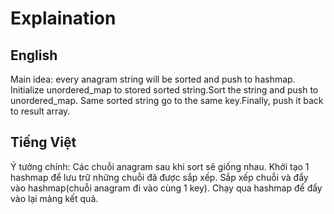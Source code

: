 # Explaination

## English
Main idea: every anagram string will be sorted and push to hashmap.
Initialize unordered_map to stored sorted string.Sort the string and push to unordered_map. Same sorted string go to the same key.Finally, push it back to result array.

## Tiếng Việt
Ý tưởng chính: Các chuỗi anagram sau khi sort sẽ giống nhau.
Khởi tạo 1 hashmap để lưu trữ những chuỗi đã được sắp xếp. Sắp xếp chuỗi và đẩy vào hashmap(chuỗi anagram đi vào cùng 1 key). Chạy qua hashmap để đẩy vào lại mảng kết quả.